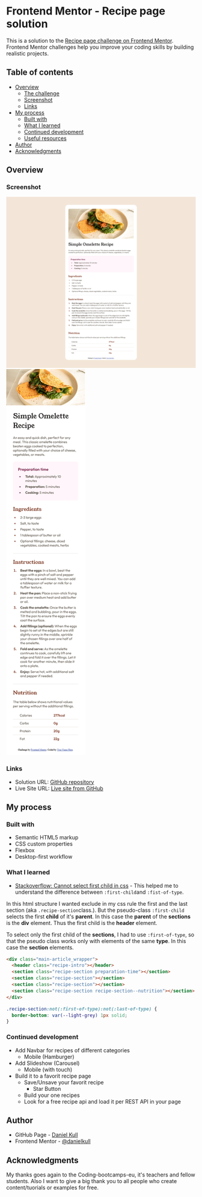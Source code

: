 # Frontend Mentor - Recipe page solution

This is a solution to the [Recipe page challenge on Frontend Mentor](https://www.frontendmentor.io/challenges/recipe-page-KiTsR8QQKm). Frontend Mentor challenges help you improve your coding skills by building realistic projects.

## Table of contents

- [Overview](#overview)
  - [The challenge](#the-challenge)
  - [Screenshot](#screenshot)
  - [Links](#links)
- [My process](#my-process)
  - [Built with](#built-with)
  - [What I learned](#what-i-learned)
  - [Continued development](#continued-development)
  - [Useful resources](#useful-resources)
- [Author](#author)
- [Acknowledgments](#acknowledgments)

## Overview

### Screenshot

![Desktop Solution](./assets/images/desktop-solution.png)
![Mobile Solution](./assets/images/mobile-solution.png)

### Links

- Solution URL: [GitHub repository](https://github.com/danielkull/FrontM-recipe-page-main)
- Live Site URL: [Live site from GitHub](https://danielkull.github.io/FrontM-recipe-page-main/)

## My process

### Built with

- Semantic HTML5 markup
- CSS custom properties
- Flexbox
- Desktop-first workflow

### What I learned

- [Stackoverflow: Cannot select first child in css](https://stackoverflow.com/questions/48045740/cannot-select-first-child-in-css) - This helped me to understand the difference between `:first-child`and `:fist-of-type`.

In this html structure I wanted exclude in my css rule the first and the last section (aka `.recipe-section`class.). But the pseudo-class `:first-child` selects the first **child** of it's **parent**. In this case the **parent** of the **sections** is the **div** element. Thus the first child is the **header** element.

To select only the first child of the **sections**, I had to use `:first-of-type`, so that the pseudo class works only with elements of the same **type**. In this case the **section** elements.

```html
<div class="main-article_wrapper">
  <header class="recipe-intro"></header>
  <section class="recipe-section preparation-time"></section>
  <section class="recipe-section"></section>
  <section class="recipe-section"></section>
  <section class="recipe-section recipe-section--nutrition"></section>
</div>
```

```css
.recipe-section:not(:first-of-type):not(:last-of-type) {
  border-bottom: var(--light-grey) 1px solid;
}
```

### Continued development

- Add Navbar for recipes of different categories
  - Mobile (Hamburger)
- Add Slideshow (Carousel)
  - Mobile (with touch)
- Build it to a favorit recipe page
  - Save/Unsave your favorit recipe
    - Star Button
  - Build your one recipes
  - Look for a free recipe api and load it per REST API in your page

## Author

- GitHub Page - [Daniel Kull](https://github.com/danielkull)
- Frontend Mentor - [@danielkull](https://www.frontendmentor.io/profile/danielkull)

## Acknowledgments

My thanks goes again to the Coding-bootcamps-eu, it's teachers and fellow students. Also I want to give a big thank you to all people who create content/tuorials or examples for free.

